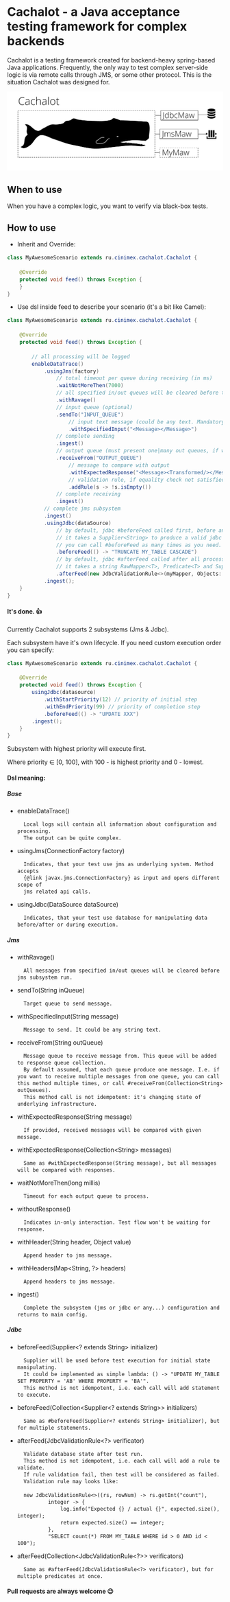 # Cachalot - a Java acceptance testing framework for complex backends
Cachalot is a testing framework created for backend-heavy spring-based Java applications.
Frequently, the only way to test complex server-side logic is via remote calls through JMS, or some other protocol. This is the situation Cachalot was designed for.

![cachalot](cachalot.png)                                                                                                                             
 
## When to use

When you have a complex logic, you want to verify via black-box tests.
 
 
## How to use 

 * Inherit and Override:  

```java
class MyAwesomeScenario extends ru.cinimex.cachalot.Cachalot {
    
    @Override
    protected void feed() throws Exception {
    }
}
```

 * Use dsl inside feed to describe your scenario (it's a bit like Camel):  

```java
class MyAwesomeScenario extends ru.cinimex.cachalot.Cachalot {
    
    @Override
    protected void feed() throws Exception {
        
        // all processing will be logged 
        enableDataTrace()
            .usingJms(factory)
            	// total timeout per queue during receiving (in ms)
                .waitNotMoreThen(7000)
                // all specified in/out queues will be cleared before test run
                .withRavage()
                // input queue (optional)
                .sendTo("INPUT_QUEUE")
                	// input text message (could be any text. Mandatory, if in queue specified)
                    .withSpecifiedInput("<Message></Message>")
                // complete sending    
                .ingest()
                // output queue (must present one|many out queues, if withoutResponse not called)
                .receiveFrom("OUTPUT_QUEUE")
                	// message to compare with output
                    .withExpectedResponse("<Message><Transformed/></Message>")
                    // validation rule, if equality check not satisfied
                    .addRule(s -> !s.isEmpty())
                // complete receiving        
                .ingest()
            // complete jms subsystem    
            .ingest()    
            .usingJdbc(dataSource)
            	// by default, jdbc #beforeFeed called first, before any other processing.
                // it takes a Supplier<String> to produce a valid jdbc statement. 
                // you can call #beforeFeed as many times as you need.
                .beforeFeed(() -> "TRUNCATE MY_TABLE CASCADE")
                // by default, jdbc #afterFeed called after all processing done, to validate state.
                // it takes a string RawMapper<T>, Predicate<T> and Supplier<String>
                .afterFeed(new JdbcValidationRule<>(myMapper, Objects::nonNull, "SELECT * FROM RESULT_TABLE"))
            .ingest();
    }
}
```
        
#### It's done. :+1:
 
Currently Cachalot supports 2 subsystems (Jms &#38; Jdbc).

Each subsystem have it's own lifecycle. If you need custom execution order you can specify:

```java
class MyAwesomeScenario extends ru.cinimex.cachalot.Cachalot {
    
    @Override
    protected void feed() throws Exception {
        usingJdbc(datasource)
            .withStartPriority(12) // priority of initial step
            .withEndPriority(99) // priority of completion step
            .beforeFeed(() -> "UPDATE XXX")
        .ingest();    
    }
}
```

Subsystem with highest priority will execute first.

 Where priority ∈ [0, 100], with 100 - is highest priority and 0 - lowest.
 
#### Dsl meaning:
 
##### Base

* enableDataTrace()  
    
        Local logs will contain all information about configuration and processing.
        The output can be quite complex.   

* usingJms(ConnectionFactory factory)

        Indicates, that your test use jms as underlying system. Method accepts 
        {@link javax.jms.ConnectionFactory} as input and opens different scope of 
        jms related api calls.

* usingJdbc(DataSource dataSource)  
       
        Indicates, that your test use database for manipulating data before/after or during execution.
        
##### Jms        
        
* withRavage()  
    
        All messages from specified in/out queues will be cleared before jms subsystem run.           
* sendTo(String inQueue)  
         
        Target queue to send message.
* withSpecifiedInput(String message)   
         
        Message to send. It could be any string text.
* receiveFrom(String outQueue)  
         
        Message queue to receive message from. This queue will be added to response queue collection.
        By default assumed, that each queue produce one message. I.e. if you want to receive multiple messages from one queue, you can call this method multiple times, or call #receiveFrom(Collection<String> outQueues).
        This method call is not idempotent: it's changing state of underlying infrastructure.
* withExpectedResponse(String message)
         
        If provided, received messages will be compared with given message. 
* withExpectedResponse(Collection&#60;String&#62; messages)
        
        Same as #withExpectedResponse(String message), but all messages will be compared with responses.
* waitNotMoreThen(long millis)  
        
        Timeout for each output queue to process.
* withoutResponse()  
        
        Indicates in-only interaction. Test flow won't be waiting for response.
* withHeader(String header, Object value)  
        
        Append header to jms message.
* withHeaders(Map&#60;String, ?&#62; headers)  
        
        Append headers to jms message.
* ingest()  

        Complete the subsystem (jms or jdbc or any...) configuration and returns to main config.
        
##### Jdbc

* beforeFeed(Supplier&#60;? extends String&#62; initializer)  
       
        Supplier will be used before test execution for initial state manipulating.
        It could be implemented as simple lambda: () -> "UPDATE MY_TABLE SET PROPERTY = 'AB' WHERE PROPERTY = 'BA'".
        This method is not idempotent, i.e. each call will add statement to execute.
* beforeFeed(Collection&#60;Supplier&#60;? extends String&#62;&#62; initializers)  
         
        Same as #beforeFeed(Supplier<? extends String> initializer), but for multiple statements.
* afterFeed(JdbcValidationRule&#60;?&#62; verificator)  

        Validate database state after test run.
        This method is not idempotent, i.e. each call will add a rule to validate.
        If rule validation fail, then test will be considered as failed. 
        Validation rule may looks like:

		new JdbcValidationRule<>((rs, rowNum) -> rs.getInt("count"),
                integer -> {
                    log.info("Expected {} / actual {}", expected.size(), integer);
                    return expected.size() == integer;
                },
                "SELECT count(*) FROM MY_TABLE WHERE id > 0 AND id < 100");
* afterFeed(Collection&#60;JdbcValidationRule&#60;?&#62;&#62; verificators)  
        
        Same as #afterFeed(JdbcValidationRule<?> verificator), but for multiple predicates at once.
          
#### Pull requests are always welcome :wink:
                 
